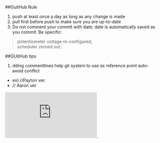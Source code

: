##GuitHub Rule
1. push at least once a day as long as any change is made
2. pull first before push to make sure you are up-to-date
3. Do not comment your commit with date; date is automatically
saved as you commit.  Be specific: 
>potentiometer voltage re-configured,  
scheduler zeroed out.




##GUitHub tips

1. dding commentlines help git system to use as reference point
auto-avoid conflict
 * ex) //Payton ver.
 * // Aaron ver

![payton](https://www.facebook.com/photo.php?fbid=185478614920382&set=a.114649878669923.16820.100003747354402&type=1&theater).